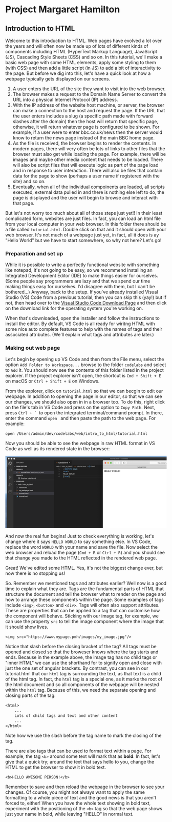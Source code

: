 # Project Margaret Hamilton
## Introduction to HTML

Welcome to this introduction to HTML. Web pages have evolved a lot over the years and will often now be made up of lots of different kinds of components including HTML (HyperText Markup Language), JavaScript (JS), Cascading Style Sheets (CSS) and so on. In this tutorial, we'll make a basic web page with some HTML elements, apply some styling to them (with CSS) and then add a little script (in JS) to add a bit of interactivity to the page. But before we dig into this, let's have a quick look at how a webpage typically gets displayed on our screens.

1. A user enters the URL of the site they want to visit into the web browser.
2. The browser makes a request to the Domain Name Server to convert the URL into a physical Internet Protocol (IP) address.
3. With the IP address of the website host machine, or server, the browser can make a connection to the host and request the page. If the URL that the user enters includes a slug (a specific path made with forward slashes after the domain) then the host will return that specific page, otherwise, it will return whatever page is configured to be shown. For example, if a user were to enter bbc.co.uk/news then the server would know to return the news page instead of the main BBC home page.
4. As the file is received, the browser begins to render the contents. In modern pages, there will very often be lots of links to other files that the browser must also get while loading the page. For example, there will be images and maybe other media content that needs to be loaded. There will also be script files that will execute logic as part of the page load and in response to user interaction. There will also be files that contain data for the page to show (perhaps a user name if registered with the site) and so on.
5. Eventually, when all of the individual compoinents are loaded, all scripts executed, external data pulled in and there is nothing else left to do, the page is displayed and the user will begin to browse and interact with that page.

But let's not worry too much about all of those steps just yet!! In their least complicated form, websites are just files. In fact, you can load an html file from your local computer in your web browser. In this folder there should be a file called `tutorial.html`. Double click on that and it should open with your web browser. It's not much of a webpage just yet, in fact, all it does is ay "Hello World" but we have to start somewhere, so why not here? Let's go!


### Preparation and set up

While it is possible to write a perfectly functional website with something like notepad, it's not going to be easy, so we recommend installing an Integrated Development Editor (IDE) to make things easier for ourselves. (Some people say programmers are lazy and that we spend our time making things easy for ourselves. I'd disagree with them, but I can't be bothered...) Anyway, back to the setup. If you've already installed Visual Studio (VS) Code from a previous tutorial, then you can skip this (yay!) but if not, then head over to the [Visual Studio Code Download Page](https://code.visualstudio.com/Download) and then click on the download link for the operating system you're working on.

When that's downloaded, open the installer and follow the instructions to install the editor. By default, VS Code is all ready for wiritng HTML with some nice auto complete features to help with the names of tags and their associated attributes. (We'll explain what tags and attributes are later.)


### Making out web page

Let's begin by opening up VS Code and then from the File menu, select the option `Add Folder to Workspace...` browse to the folder `codelabs` and select to `Add` it. You should now see the contents of this folder listed in the project explorer. If the project explorer isn't open, the shortcut is `Cmd + Shift + E` on macOS or `Ctrl + Shift + E` on Windows. 

From the explorer, click on `tutorial.html` so that we can becgin to edit our webpage. In addition to opening the page in our editor, so that we can see our changes, we should also open in in a browser too. To do this, right click on the file's tab in VS Code and press on the option to `Copy Path`. Next, press ```Ctrl + ` ```to open the integrated terminal/command prompt. In there, enter the command `open ` and then paste the path to the web page. For example:

```
open /Users/admin/dev/codelabs/web/intro_to_html/tutorial.html
```

Now you should be able to see the webpage in raw HTML format in VS Code as well as its rendered state in the browser:

![](resources/raw_and_rendered.png "Ooh - pretty!")

And now the real fun begins! Just to check everything is working, let's change where it says `HELLO WORLD` to say something else. In VS Code, replace the word `WORLD` with your name and save the file. Now select the web browser and reload the page (`Cmd + R` or `Ctrl + R`) and you should see that change you made to the HTML reflected in the rendered web page. 

Great! We've edited some HTML. Yes, it's not the biggest change ever, but now there is no stopping us! 

So. Remember we mentioned tags and attributes earlier? Well now is a good time to explain what they are. Tags are the fundamental parts of HTML that structure the document and tell the browser what to render on the page and how to arrange these components within the page. Some examples of tags include `<img>`, `<button>` and `<div>`. Tags will often also support attributes. These are properties that can be applied to a tag that can customise how the component will behave. Sticking with our image tag, for example, we can use the property `src` to tell the image component where the image that it should show lives. 

```
<img src="https://www.mypage.pmh/images/my_image.jpg"/>
```

Notice that slash before the closing bracket of the tag? All tags must be opened and closed so that the broweser knows where the tag starts and ends. Because in the example above, the image tag has no child tags or "inner HTML" we can use the shorthand for to signify open and close with just the one set of angular brackets. By contrast, you can see in our tutorial.html that our `html` tag is surrounding the text, as that text is a child of the html tag. In fact, the `html` tag is a special one, as it marks the root of the html document and so all components of the webpage will be nested within the `html` tag. Because of this, we need the separate opening and closing parts of the tag:

```
<html>
    ...
    Lots of child tags and text and other content
    ...
</html>
```

Note how we use the slash before the tag name to mark the closing of the tag.

There are also tags that can be used to format text within a page. For example, the tag `<b>` around some text will mark that as **bold**. In fact, let's give that a quick try; around the text that says hello to you, change the HTML to get the browser to show it in bold text. 

```
<b>HELLO AWESOME PERSON!</b>
```

Remember to save and then reload the webpage in the browser to see your changes. Of course, you might not always want to apply the same formatting to a whole piece of text and the good news is that you aren't forced to, either! When you have the whole text showing in bold text, experiment with the positioning of the `<b>` tag so that the web page shows just your name in bold, while leaving "HELLO" in normal text. 